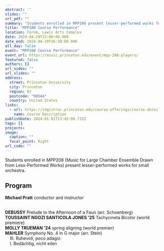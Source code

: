```yaml
---
abstract: ''
slides: ""
url_pdf: ""
summary: "Students enrolled in MPP208 present lesser-performed works for small orchestra."
title: "MPP208 Course Performance"
location: Forum, Lewis Arts Complex
date: 2024-04-29T15:00:00.000
date_end: 2024-04-29T16:30:00.000
all_day: false
event: "MPP208 Course Performance"
event_url: https://music.princeton.edu/event/mpp-208-players/
featured: false
authors: []
url_video: ""
url_slides: ""
address:
  street: Princeton University
  city: Princeton
  region: NJ
  postcode: "08544"
  country: United States
links:
  - url: https://registrar.princeton.edu/course-offerings/course-details?term=1244&courseid=014563
    name: Course Description
publishDate: 2024-01-01T13:45:00.733Z
tags: []
projects:
image:
  caption: ""
  focal_point: Right
url_code: ""
---
```

Students enrolled in MPP208 (Music for Large Chamber Ensemble Drawn from Less-Performed Works) present lesser-performed works for small orchestra.

## Program
**Michael Pratt** conductor and instructor<br><br>

**DEBUSSY** Prelude to the Afternoon of a Faun (arr. Schoenberg)<br>
**TOUSSAINT NGOZI SANTICOLA JONES '25** Tachycineta Bicolor (world premiere)<br>
**MOLLY TRUEMAN '24** spring aligning (world premier)<br>
**MAHLER** Symphony No. 4 in G major (arr. Stein)<br>
&nbsp;&nbsp;&nbsp;&nbsp;III. Ruhevoll, poco adagio<br>
&nbsp;&nbsp;&nbsp;&nbsp;I. Bedächtig, nicht eilen

